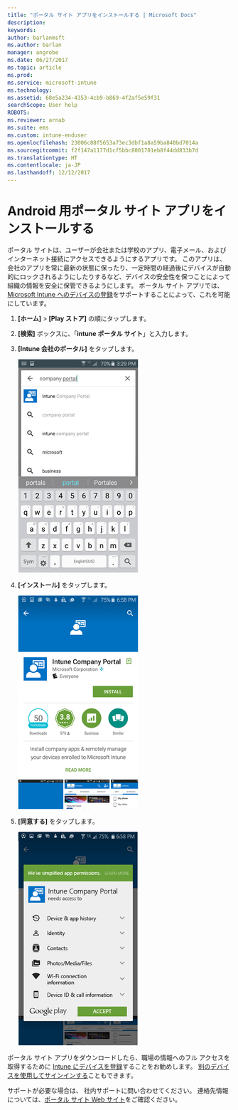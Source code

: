```yaml
---
title: "ポータル サイト アプリをインストールする | Microsoft Docs"
description: 
keywords: 
author: barlanmsft
ms.author: barlan
manager: angrobe
ms.date: 06/27/2017
ms.topic: article
ms.prod: 
ms.service: microsoft-intune
ms.technology: 
ms.assetid: 68e5a234-4353-4cb9-b869-4f2af5e59f31
searchScope: User help
ROBOTS: 
ms.reviewer: arnab
ms.suite: ems
ms.custom: intune-enduser
ms.openlocfilehash: 23006c88f5653a73ec3dbf1a8a59ba840bd7014a
ms.sourcegitcommit: f2f147a1177d1cf5bbc8001701eb8f44dd833b7d
ms.translationtype: HT
ms.contentlocale: ja-JP
ms.lasthandoff: 12/12/2017
---
```

# <a name="install-the-company-portal-app-for-android"></a>Android 用ポータル サイト アプリをインストールする

ポータル サイトは、ユーザーが会社または学校のアプリ、電子メール、およびインターネット接続にアクセスできるようにするアプリです。 このアプリは、会社のアプリを常に最新の状態に保ったり、一定時間の経過後にデバイスが自動的にロックされるようにしたりするなど、デバイスの安全性を保つことによって組織の情報を安全に保管できるようにします。 ポータル サイト アプリでは、[Microsoft Intune へのデバイスの登録](what-happens-if-you-install-the-company-portal-app-and-enroll-your-device-in-intune-android.md)をサポートすることによって、これを可能にしています。

1.  **[ホーム]** > **[Play ストア]** の順にタップします。

2.  **[検索]** ボックスに、「**intune ポータル サイト**」と入力します。

3.  **[Intune 会社のポータル]** をタップします。

    ![android-search-company-portal](./media/and-cpinstall-1-search-cp.png)

4.  **[インストール]** をタップします。

    ![android-install-company-portal](./media/and-cpinstall-2-install.png)

5.  **[同意する]** をタップします。

    ![android-accept-company-portal-terms](./media/and-cpinstall-3-cp-accept.png)

ポータル サイト アプリをダウンロードしたら、職場の情報へのフル アクセスを取得するために [Intune にデバイスを登録](enroll-your-device-in-Intune-android.md)することをお勧めします。 [別のデバイスを使用してサインインする](https://docs.microsoft.com/intune-user-help/sign-in-to-the-company-portal#signing-in-from-another-device)こともできます。

サポートが必要な場合は、 社内サポートに問い合わせてください。 連絡先情報については、[ポータル サイト Web サイト](https://portal.manage.microsoft.com#HelpDeskDialog)をご確認ください。
